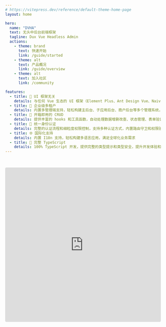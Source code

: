 ```yaml
---
# https://vitepress.dev/reference/default-theme-home-page
layout: home

hero:
  name: "DVHA"
  text: 无头中后台前端框架
  tagline: Dux Vue Headless Admin
  actions:
    - theme: brand
      text: 快速开始
      link: /guide/started
    - theme: alt
      text: 产品概况
      link: /guide/overview
    - theme: alt
      text: 加入社区
      link: /community

features:
  - title: 🎨 UI 框架无关
    details: 与任何 Vue 生态的 UI 框架（Element Plus、Ant Design Vue、Naive UI 等）无缝集成，不锁定到特定的 UI 解决方案，给你完全的设计自由
  - title: 🏢 企业级多租户
    details: 内置多管理端支持，轻松构建主后台、子应用后台、商户后台等多个管理系统，统一认证和权限管理，满足复杂业务场景
  - title: 🚀 开箱即用的 CRUD
    details: 提供丰富的 hooks 和工具函数，自动处理数据增删改查、状态管理、表单验证等重复性工作，让你专注于业务逻辑而非基础搭建
  - title: 🔑 统一身份认证
    details: 完整的认证流程和细粒度权限控制，支持多种认证方式，内置路由守卫和权限验证，确保应用安全
  - title: 🌐 国际化支持
    details: 内置 I18n 支持，轻松构建多语言应用，满足全球化业务需求
  - title: 📘 完整 TypeScript
    details: 100% TypeScript 开发，提供完整的类型提示和类型安全，提升开发体验和代码质量
---
```


<iframe src="https://codesandbox.io/p/devbox/7xttgl"
     style="width:100%; height: 500px; border:0; border-radius: 4px; overflow:hidden; margin-top: 30px;"
     title="dvha"
     allow="accelerometer; ambient-light-sensor; camera; encrypted-media; geolocation; gyroscope; hid; microphone; midi; payment; usb; vr; xr-spatial-tracking"
     sandbox="allow-forms allow-modals allow-popups allow-presentation allow-same-origin allow-scripts"
   ></iframe>

